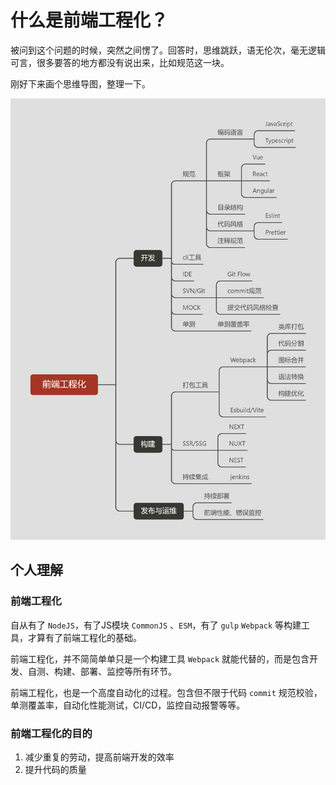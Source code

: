 # 什么是前端工程化？

被问到这个问题的时候，突然之间愣了。回答时，思维跳跃，语无伦次，毫无逻辑可言，很多要答的地方都没有说出来，比如规范这一块。

刚好下来画个思维导图，整理一下。

![前端工程化](./images/前端工程化.png)

## 个人理解

### 前端工程化

自从有了 `NodeJS`，有了JS模块 `CommonJS` 、`ESM`，有了 `gulp` `Webpack` 等构建工具，才算有了前端工程化的基础。

前端工程化，并不简简单单只是一个构建工具 `Webpack` 就能代替的，而是包含开发、自测、构建、部署、监控等所有环节。

前端工程化，也是一个高度自动化的过程。包含但不限于代码 `commit` 规范校验，单测覆盖率，自动化性能测试，CI/CD，监控自动报警等等。

### 前端工程化的目的

1. 减少重复的劳动，提高前端开发的效率
2. 提升代码的质量

